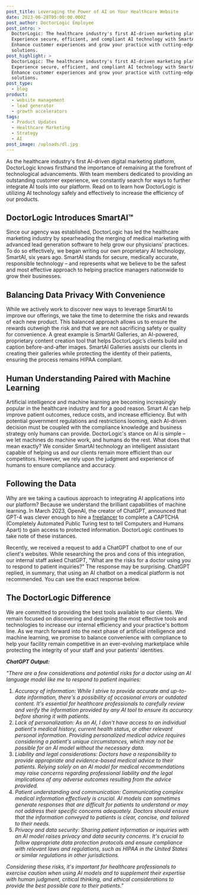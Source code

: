 ```yaml
---
post_title: Leveraging the Power of AI on Your Healthcare Website
date: 2023-06-28T05:00:00.000Z
post_author: DoctorLogic Employee
post_intro: >
  DoctorLogic: The healthcare industry's first AI-driven marketing platform.
  Experience secure, efficient, and compliant AI technology with SmartAI™.
  Enhance customer experiences and grow your practice with cutting-edge
  solutions.
post_highlight: >
  DoctorLogic: The healthcare industry's first AI-driven marketing platform.
  Experience secure, efficient, and compliant AI technology with SmartAI™.
  Enhance customer experiences and grow your practice with cutting-edge
  solutions.
post_type:
  - blog
product:
  - website management
  - lead generator
  - growth accelerators
tags:
  - Product Updates
  - Healthcare Marketing
  - Strategy
  - AI
post_image: /uploads/dl.jpg
---
```


As the healthcare industry's first AI-driven digital marketing platform, DoctorLogic knows firsthand the importance of remaining at the forefront of technological advancements. With team members dedicated to providing an outstanding customer experience, we constantly search for ways to further integrate AI tools into our platform. Read on to learn how DoctorLogic is utilizing AI technology safely and effectively to increase the efficiency of our products. 

## DoctorLogic Introduces SmartAI™ 

Since our agency was established, DoctorLogic has led the healthcare marketing industry by spearheading the merging of medical marketing with advanced lead generation software to help grow our physicians’ practices. To do so effectively, we began writing our own proprietary AI technology, SmartAI, six years ago. SmartAI stands for secure, medically accurate, responsible technology – and represents what we believe to be the safest and most effective approach to helping practice managers nationwide to grow their businesses. 

## Balancing Data Privacy With Convenience

While we actively work to discover new ways to leverage SmartAI to improve our offerings, we take the time to determine the risks and rewards of each new product. This balanced approach allows us to ensure the rewards outweigh the risk and that we are not sacrificing safety or quality for convenience. A great example is SmartAI Galleries, an AI-powered, proprietary content creation tool that helps DoctorLogic’s clients build and caption before-and-after images. SmartAI Galleries assists our clients in creating their galleries while protecting the identity of their patients, ensuring the process remains HIPAA compliant. 

## Human Understanding Paired with Machine Learning

Artificial intelligence and machine learning are becoming increasingly popular in the healthcare industry and for a good reason. Smart AI can help improve patient outcomes, reduce costs, and increase efficiency. But with potential government regulations and restrictions looming, each AI-driven decision must be coupled with the compliance knowledge and business strategy only humans can provide. DoctorLogic's stance on AI is simple – we let machines do machine work, and humans do the rest. What does that mean exactly? We consider SmartAI technology an intelligent assistant capable of helping us and our clients remain more efficient than our competitors. However, we rely upon the judgment and experience of humans to ensure compliance and accuracy. 

## Following the Data

Why are we taking a cautious approach to integrating AI applications into our platform? Because we understand the brilliant capabilities of machine learning. In March 2023, OpenAI, the creator of ChatGPT, announced that GPT-4 was clever enough to hire a [freelancer](https://www.gizmochina.com/2023/03/16/ai-hire-a-human-to-solve-captcha/) to complete a CAPTCHA (Completely Automated Public Turing test to tell Computers and Humans Apart) to gain access to protected information. DoctorLogic continues to take note of these instances. 

Recently, we received a request to add a ChatGPT chatbot to one of our client's websites. While researching the pros and cons of this integration, our internal staff asked ChatGPT, "What are the risks for a doctor using you to respond to patient inquiries?" The response may be surprising. ChatGPT replied, in summary, that using an AI chatbot on a medical platform is not recommended. You can see the exact response below. 

## The DoctorLogic Difference

We are committed to providing the best tools available to our clients. We remain focused on discovering and designing the most effective tools and technologies to increase our internal efficiency and your practice's bottom line. As we march forward into the next phase of artificial intelligence and machine learning, we promise to balance convenience with compliance to help your facility remain competitive in an ever-evolving marketplace while protecting the integrity of your staff and your patients' identities.

***ChatGPT Output:***

*"There are a few considerations and potential risks for a doctor using an AI language model like me to respond to patient inquiries:*

1. *Accuracy of information: While I strive to provide accurate and up-to-date information, there's a possibility of occasional errors or outdated content. It's essential for healthcare professionals to carefully review and verify the information provided by any AI tool to ensure its accuracy before sharing it with patients.*
2. *Lack of personalization: As an AI, I don't have access to an individual patient's medical history, current health status, or other relevant personal information. Providing personalized medical advice requires considering a patient's unique circumstances, which may not be possible for an AI model without the necessary data.*
3. *Liability and legal considerations: Doctors have a responsibility to provide appropriate and evidence-based medical advice to their patients. Relying solely on an AI model for medical recommendations may raise concerns regarding professional liability and the legal implications of any adverse outcomes resulting from the advice provided.*
4. *Patient understanding and communication: Communicating complex medical information effectively is crucial. AI models can sometimes generate responses that are difficult for patients to understand or may not address their specific concerns adequately. Doctors should ensure that the information conveyed to patients is clear, concise, and tailored to their needs.*
5. *Privacy and data security: Sharing patient information or inquiries with an AI model raises privacy and data security concerns. It's crucial to follow appropriate data protection protocols and ensure compliance with relevant laws and regulations, such as HIPAA in the United States or similar regulations in other jurisdictions.*

*Considering these risks, it's important for healthcare professionals to exercise caution when using AI models and to supplement their expertise with human judgment, critical thinking, and ethical considerations to provide the best possible care to their patients."*
